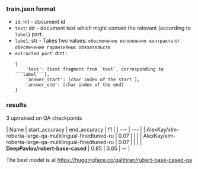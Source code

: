 ### train.json format 
- `id`: int - document id
-  `text`: str - document text which might contain the relevant (according to `label`) part.
- `label`: str - Takes two values: `обеспечение исполнения контракта` or `обеспечение гарантийных обязательств`
- `extracted_part`: dict :
    ```
    {
        'text': [text fragment from `text`, corresponding to ```label```], 
        'answer_start': [char index of the start ],
        'answer_end': [char index of the end]
    }
   ```

### results

3 uptrained on QA checkpoints

| Name     | start_accuracy | end_accuracy | f1 | 
| ---      | ---       | 
| AlexKay/xlm-roberta-large-qa-multilingual-finedtuned-ru | 0.07 | |  |
| AlexKay/xlm-roberta-large-qa-multilingual-finedtuned-ru | 0.07 | |  |
| **DeepPavlov/rubert-base-cased** | 0.85 | 0.65 | -- |

The best model is at https://huggingface.co/galthran/rubert-base-cased-qa

